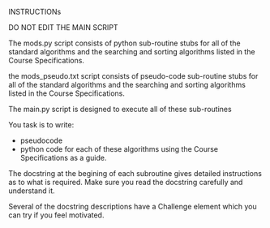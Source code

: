 INSTRUCTIONs

DO NOT EDIT THE MAIN SCRIPT

The mods.py script consists of python sub-routine stubs for all of the standard algorithms and the searching and sorting algorithms listed in the Course Specifications.

the mods_pseudo.txt script consists of pseudo-code sub-routine stubs for all of the standard algorithms and the searching and sorting algorithms listed in the Course Specifications.

The main.py script is designed to execute all of these sub-routines

You task is to write:
  - pseudocode
  - python code
for each of these algorithms using the Course Specifications as a guide.

The docstring at the begining of each subroutine gives detailed instructions as to what is required. Make sure you read the docstring carefully and understand it.

Several of the docstring descriptions have a Challenge element which you can try if you feel motivated.
